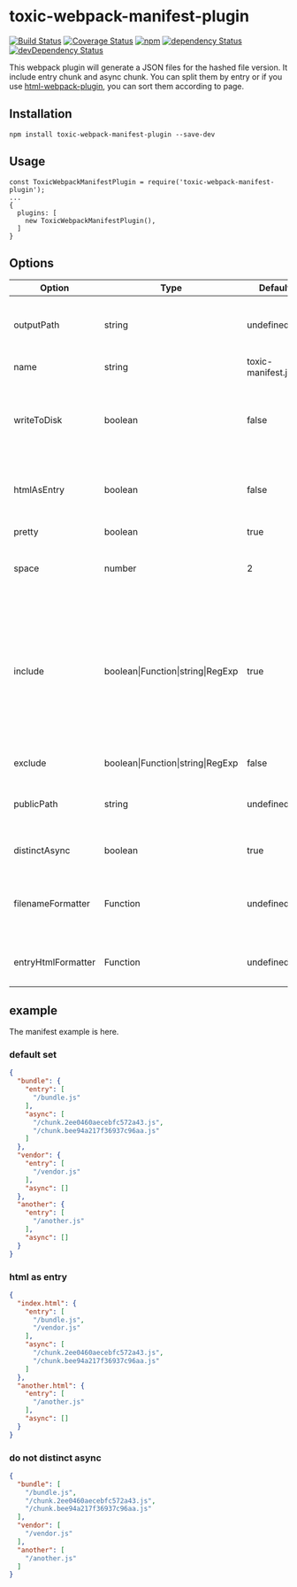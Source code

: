 # toxic-webpack-manifest-plugin

[![Build Status](https://img.shields.io/travis/toxic-johann/toxic-webpack-manifest-plugin/master.svg?style=flat-square)](https://travis-ci.org/toxic-johann/toxic-webpack-manifest-plugin.svg?branch=master)
[![Coverage Status](https://img.shields.io/coveralls/toxic-johann/toxic-webpack-manifest-plugin/master.svg?style=flat-square)](https://coveralls.io/github/toxic-johann/toxic-webpack-manifest-plugin?branch=master)
[![npm](https://img.shields.io/npm/v/toxic-webpack-manifest-plugin.svg?colorB=brightgreen&style=flat-square)](https://www.npmjs.com/package/toxic-webpack-manifest-plugin)
[![dependency Status](https://david-dm.org/toxic-johann/toxic-webpack-manifest-plugin.svg)](https://david-dm.org/toxic-johann/toxic-webpack-manifest-plugin)
[![devDependency Status](https://david-dm.org/toxic-johann/toxic-webpack-manifest-plugin/dev-status.svg)](https://david-dm.org/toxic-johann/toxic-webpack-manifest-plugin?type=dev)

This webpack plugin will generate a JSON files for the hashed file version. It include entry  chunk and async chunk. You can split them by entry or if you use [html-webpack-plugin](https://github.com/jantimon/html-webpack-plugin), you can sort them according to page.

## Installation

```shell
npm install toxic-webpack-manifest-plugin --save-dev
```

## Usage

```shell
const ToxicWebpackManifestPlugin = require('toxic-webpack-manifest-plugin');
...
{
  plugins: [
    new ToxicWebpackManifestPlugin(),
  ]
}
```

## Options

| Option            | Type                              | Default             | Description                              |
| ----------------- | --------------------------------- | ------------------- | ---------------------------------------- |
| outputPath        | string                            | undefined           | the output path of manifest. we will use the webpack `output.path` as default |
| name              | string                            | toxic-manifest.json | manifest name                            |
| writeToDisk       | boolean                           | false               | Write the manifest to disk using `fs` , it's useful if you are using webpack-dev-server and need to update the file. |
| htmlAsEntry       | boolean                           | false               | If you use [html-webpack-plugin](https://github.com/jantimon/html-webpack-plugin), we can split the file accroding to page. |
| pretty            | boolean                           | true                | need to prettify the output json         |
| space             | number                            | 2                   | The number use by JSON.stringify when using pretty. |
| include           | boolean\|Function\|string\|RegExp | true                | To check should we include the file. `true` means include all, `false` means exclude all. The string will be transfer into RegExp, which means only include when it match the RegExp. The function should return  boolean. |
| exclude           | boolean\|Function\|string\|RegExp | false               | the opposite of include                  |
| publicPath        | string                            | undefined           | the publicPath for file, use the webpack `output.publicPath` as default one. |
| distinctAsync     | boolean                           | true                | should we clarify which one is async     |
| filenameFormatter | Function                          | undefined           | You can change the filename if you provide this. You can get the filename  and publicPath |
| entryHtmlFormatter | Function                          | undefined           | You can change the key of object when htmlAsEntry is true |

## example

The manifest example is here.

### default set

```json
{
  "bundle": {
    "entry": [
      "/bundle.js"
    ],
    "async": [
      "/chunk.2ee0460aecebfc572a43.js",
      "/chunk.bee94a217f36937c96aa.js"
    ]
  },
  "vendor": {
    "entry": [
      "/vendor.js"
    ],
    "async": []
  },
  "another": {
    "entry": [
      "/another.js"
    ],
    "async": []
  }
}
```

### html as entry

```json
{
  "index.html": {
    "entry": [
      "/bundle.js",
      "/vendor.js"
    ],
    "async": [
      "/chunk.2ee0460aecebfc572a43.js",
      "/chunk.bee94a217f36937c96aa.js"
    ]
  },
  "another.html": {
    "entry": [
      "/another.js"
    ],
    "async": []
  }
}
```

### do not distinct async

```json
{
  "bundle": [
    "/bundle.js",
    "/chunk.2ee0460aecebfc572a43.js",
    "/chunk.bee94a217f36937c96aa.js"
  ],
  "vendor": [
    "/vendor.js"
  ],
  "another": [
    "/another.js"
  ]
}
```

